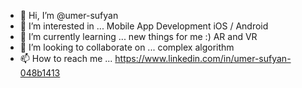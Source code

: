 - 👋 Hi, I’m @umer-sufyan
- 👀 I’m interested in ... Mobile App Development iOS / Android
- 🌱 I’m currently learning ... new things for me :) AR and VR
- 💞️ I’m looking to collaborate on ... complex algorithm
- 📫 How to reach me ... https://www.linkedin.com/in/umer-sufyan-048b1413

<!---
umer-sufyan/umer-sufyan is a ✨ special ✨ repository because its `README.md` (this file) appears on your GitHub profile.
You can click the Preview link to take a look at your changes.
--->
